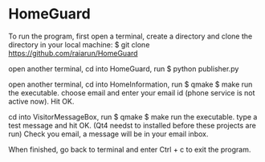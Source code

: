 HomeGuard
=========

To run the program, first open a terminal, create a directory and 
clone the directory in your local machine:
$ git clone https://github.com/raiarun/HomeGuard

open another terminal, cd into HomeGuard,
run $ python publisher.py

open another terminal, cd into HomeInformation,
run $ qmake
  $ make
  run the executable.
  choose email and enter your email id (phone service is not active now). Hit OK.
  
cd into VisitorMessageBox,
run $ qmake
  $ make
  run the executable.
  type a test message and hit OK.
(Qt4 needst to installed before these projects are run)
Check you email, a message will be in your email inbox.

When finished, go back to terminal and enter Ctrl + c to exit the program.


